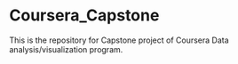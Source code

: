 # Coursera_Capstone
This is the repository for Capstone project of Coursera Data analysis/visualization program.
